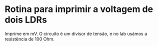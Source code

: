 # Rotina para imprimir a voltagem de dois LDRs

Imprime em mV. O circuito é um divisor de tensão, e no lab usámos a resistência de 100 Ohm.
